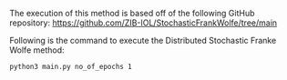 The execution of this method is based off of the following GitHub repository: https://github.com/ZIB-IOL/StochasticFrankWolfe/tree/main

Following is the command to execute the Distributed Stochastic Franke Wolfe method:

```python3 main.py no_of_epochs 1```
